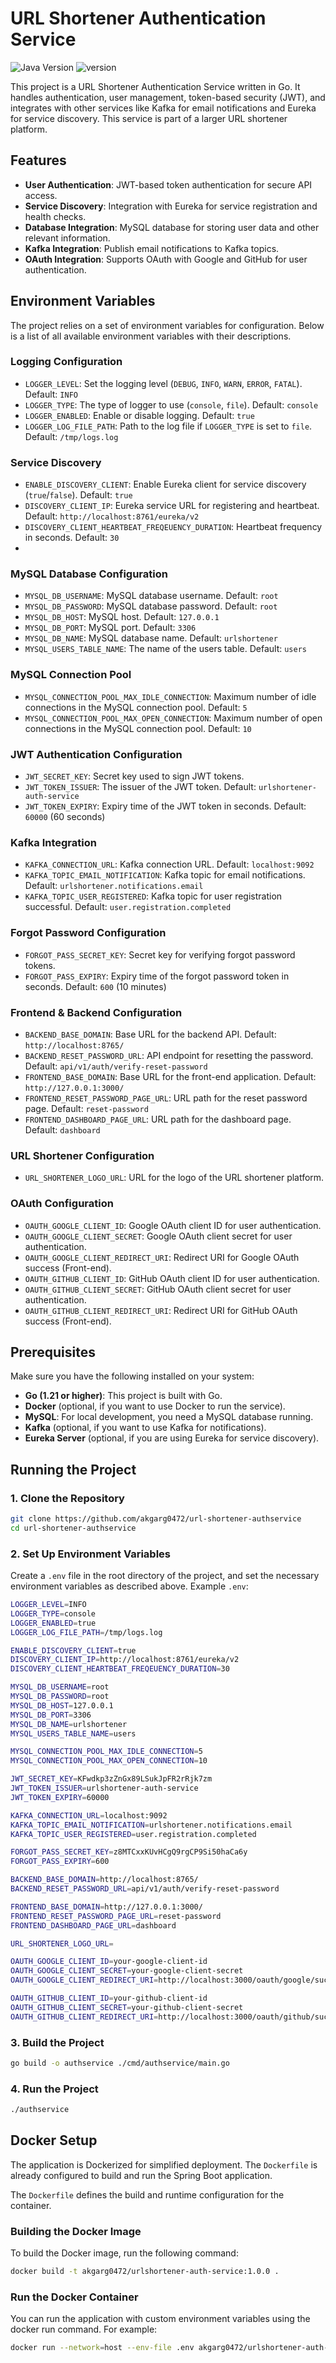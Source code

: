 # URL Shortener Authentication Service

![Java Version](https://img.shields.io/badge/golang-1.21-blue)
![version](https://img.shields.io/badge/version-1.2.0-blue)

This project is a URL Shortener Authentication Service written in Go. It handles authentication, user management, token-based security (JWT), and integrates with other services like Kafka for email notifications and Eureka for service discovery. This service is part of a larger URL shortener platform.

## Features

- **User Authentication**: JWT-based token authentication for secure API access.
- **Service Discovery**: Integration with Eureka for service registration and health checks.
- **Database Integration**: MySQL database for storing user data and other relevant information.
- **Kafka Integration**: Publish email notifications to Kafka topics.
- **OAuth Integration**: Supports OAuth with Google and GitHub for user authentication.

## Environment Variables

The project relies on a set of environment variables for configuration. Below is a list of all available environment variables with their descriptions.

### Logging Configuration

- `LOGGER_LEVEL`: Set the logging level (`DEBUG`, `INFO`, `WARN`, `ERROR`, `FATAL`). Default: `INFO`
- `LOGGER_TYPE`: The type of logger to use (`console`, `file`). Default: `console`
- `LOGGER_ENABLED`: Enable or disable logging. Default: `true`
- `LOGGER_LOG_FILE_PATH`: Path to the log file if `LOGGER_TYPE` is set to `file`. Default: `/tmp/logs.log`

### Service Discovery

- `ENABLE_DISCOVERY_CLIENT`: Enable Eureka client for service discovery (`true`/`false`). Default: `true`
- `DISCOVERY_CLIENT_IP`: Eureka service URL for registering and heartbeat. Default: `http://localhost:8761/eureka/v2`
- `DISCOVERY_CLIENT_HEARTBEAT_FREQEUENCY_DURATION`: Heartbeat frequency in seconds. Default: `30`
-

### MySQL Database Configuration

- `MYSQL_DB_USERNAME`: MySQL database username. Default: `root`
- `MYSQL_DB_PASSWORD`: MySQL database password. Default: `root`
- `MYSQL_DB_HOST`: MySQL host. Default: `127.0.0.1`
- `MYSQL_DB_PORT`: MySQL port. Default: `3306`
- `MYSQL_DB_NAME`: MySQL database name. Default: `urlshortener`
- `MYSQL_USERS_TABLE_NAME`: The name of the users table. Default: `users`

### MySQL Connection Pool

- `MYSQL_CONNECTION_POOL_MAX_IDLE_CONNECTION`: Maximum number of idle connections in the MySQL connection pool. Default: `5`
- `MYSQL_CONNECTION_POOL_MAX_OPEN_CONNECTION`: Maximum number of open connections in the MySQL connection pool. Default: `10`

### JWT Authentication Configuration

- `JWT_SECRET_KEY`: Secret key used to sign JWT tokens.
- `JWT_TOKEN_ISSUER`: The issuer of the JWT token. Default: `urlshortener-auth-service`
- `JWT_TOKEN_EXPIRY`: Expiry time of the JWT token in seconds. Default: `60000` (60 seconds)

### Kafka Integration

- `KAFKA_CONNECTION_URL`: Kafka connection URL. Default: `localhost:9092`
- `KAFKA_TOPIC_EMAIL_NOTIFICATION`: Kafka topic for email notifications. Default: `urlshortener.notifications.email`
- `KAFKA_TOPIC_USER_REGISTERED`: Kafka topic for user registration successful. Default: `user.registration.completed`

### Forgot Password Configuration

- `FORGOT_PASS_SECRET_KEY`: Secret key for verifying forgot password tokens.
- `FORGOT_PASS_EXPIRY`: Expiry time of the forgot password token in seconds. Default: `600` (10 minutes)

### Frontend & Backend Configuration

- `BACKEND_BASE_DOMAIN`: Base URL for the backend API. Default: `http://localhost:8765/`
- `BACKEND_RESET_PASSWORD_URL`: API endpoint for resetting the password. Default: `api/v1/auth/verify-reset-password`
- `FRONTEND_BASE_DOMAIN`: Base URL for the front-end application. Default: `http://127.0.0.1:3000/`
- `FRONTEND_RESET_PASSWORD_PAGE_URL`: URL path for the reset password page. Default: `reset-password`
- `FRONTEND_DASHBOARD_PAGE_URL`: URL path for the dashboard page. Default: `dashboard`

### URL Shortener Configuration

- `URL_SHORTENER_LOGO_URL`: URL for the logo of the URL shortener platform.

### OAuth Configuration

- `OAUTH_GOOGLE_CLIENT_ID`: Google OAuth client ID for user authentication.
- `OAUTH_GOOGLE_CLIENT_SECRET`: Google OAuth client secret for user authentication.
- `OAUTH_GOOGLE_CLIENT_REDIRECT_URI`: Redirect URI for Google OAuth success (Front-end).
- `OAUTH_GITHUB_CLIENT_ID`: GitHub OAuth client ID for user authentication.
- `OAUTH_GITHUB_CLIENT_SECRET`: GitHub OAuth client secret for user authentication.
- `OAUTH_GITHUB_CLIENT_REDIRECT_URI`: Redirect URI for GitHub OAuth success (Front-end).

## Prerequisites

Make sure you have the following installed on your system:

- **Go (1.21 or higher)**: This project is built with Go.
- **Docker** (optional, if you want to use Docker to run the service).
- **MySQL**: For local development, you need a MySQL database running.
- **Kafka** (optional, if you want to use Kafka for notifications).
- **Eureka Server** (optional, if you are using Eureka for service discovery).

## Running the Project

### 1. Clone the Repository

```bash
git clone https://github.com/akgarg0472/url-shortener-authservice
cd url-shortener-authservice
```

### 2. Set Up Environment Variables

Create a `.env` file in the root directory of the project, and set the necessary environment variables as described above. Example `.env`:

```bash
LOGGER_LEVEL=INFO
LOGGER_TYPE=console
LOGGER_ENABLED=true
LOGGER_LOG_FILE_PATH=/tmp/logs.log

ENABLE_DISCOVERY_CLIENT=true
DISCOVERY_CLIENT_IP=http://localhost:8761/eureka/v2
DISCOVERY_CLIENT_HEARTBEAT_FREQEUENCY_DURATION=30

MYSQL_DB_USERNAME=root
MYSQL_DB_PASSWORD=root
MYSQL_DB_HOST=127.0.0.1
MYSQL_DB_PORT=3306
MYSQL_DB_NAME=urlshortener
MYSQL_USERS_TABLE_NAME=users

MYSQL_CONNECTION_POOL_MAX_IDLE_CONNECTION=5
MYSQL_CONNECTION_POOL_MAX_OPEN_CONNECTION=10

JWT_SECRET_KEY=KFwdkp3zZnGx89LSukJpFR2rRjk7zm
JWT_TOKEN_ISSUER=urlshortener-auth-service
JWT_TOKEN_EXPIRY=60000

KAFKA_CONNECTION_URL=localhost:9092
KAFKA_TOPIC_EMAIL_NOTIFICATION=urlshortener.notifications.email
KAFKA_TOPIC_USER_REGISTERED=user.registration.completed

FORGOT_PASS_SECRET_KEY=z8MTCxxKUvHCgQ9rgCP9Si50haCa6y
FORGOT_PASS_EXPIRY=600

BACKEND_BASE_DOMAIN=http://localhost:8765/
BACKEND_RESET_PASSWORD_URL=api/v1/auth/verify-reset-password

FRONTEND_BASE_DOMAIN=http://127.0.0.1:3000/
FRONTEND_RESET_PASSWORD_PAGE_URL=reset-password
FRONTEND_DASHBOARD_PAGE_URL=dashboard

URL_SHORTENER_LOGO_URL=

OAUTH_GOOGLE_CLIENT_ID=your-google-client-id
OAUTH_GOOGLE_CLIENT_SECRET=your-google-client-secret
OAUTH_GOOGLE_CLIENT_REDIRECT_URI=http://localhost:3000/oauth/google/success

OAUTH_GITHUB_CLIENT_ID=your-github-client-id
OAUTH_GITHUB_CLIENT_SECRET=your-github-client-secret
OAUTH_GITHUB_CLIENT_REDIRECT_URI=http://localhost:3000/oauth/github/success
```

### 3. Build the Project

```bash
go build -o authservice ./cmd/authservice/main.go
```

### 4. Run the Project

```bash
./authservice
```

## Docker Setup

The application is Dockerized for simplified deployment. The `Dockerfile` is already configured to build and run the
Spring Boot application.

The `Dockerfile` defines the build and runtime configuration for the container.

### Building the Docker Image

To build the Docker image, run the following command:

```bash
docker build -t akgarg0472/urlshortener-auth-service:1.0.0 .
```

### Run the Docker Container

You can run the application with custom environment variables using the docker run command. For example:

```bash
docker run --network=host --env-file .env akgarg0472/urlshortener-auth-service:1.0.0
```

